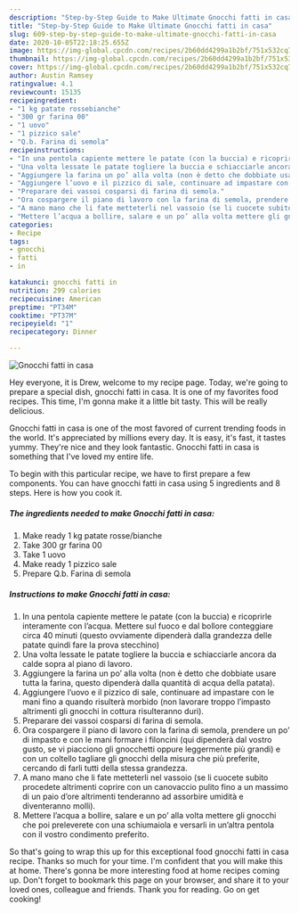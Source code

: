 ```yaml
---
description: "Step-by-Step Guide to Make Ultimate Gnocchi fatti in casa"
title: "Step-by-Step Guide to Make Ultimate Gnocchi fatti in casa"
slug: 609-step-by-step-guide-to-make-ultimate-gnocchi-fatti-in-casa
date: 2020-10-05T22:18:25.655Z
image: https://img-global.cpcdn.com/recipes/2b60dd4299a1b2bf/751x532cq70/gnocchi-fatti-in-casa-recipe-main-photo.jpg
thumbnail: https://img-global.cpcdn.com/recipes/2b60dd4299a1b2bf/751x532cq70/gnocchi-fatti-in-casa-recipe-main-photo.jpg
cover: https://img-global.cpcdn.com/recipes/2b60dd4299a1b2bf/751x532cq70/gnocchi-fatti-in-casa-recipe-main-photo.jpg
author: Austin Ramsey
ratingvalue: 4.1
reviewcount: 15135
recipeingredient:
- "1 kg patate rossebianche"
- "300 gr farina 00"
- "1 uovo"
- "1 pizzico sale"
- "Q.b. Farina di semola"
recipeinstructions:
- "In una pentola capiente mettere le patate (con la buccia) e ricoprirle interamente con l’acqua. Mettere sul fuoco e dal bollore conteggiare circa 40 minuti (questo ovviamente dipenderà dalla grandezza delle patate quindi fare la prova stecchino)"
- "Una volta lessate le patate togliere la buccia e schiacciarle ancora da calde sopra al piano di lavoro."
- "Aggiungere la farina un po’ alla volta (non è detto che dobbiate usare tutta la farina, questo dipenderà dalla quantità di acqua della patata)."
- "Aggiungere l’uovo e il pizzico di sale, continuare ad impastare con le mani fino a quando risulterà morbido (non lavorare troppo l’impasto altrimenti gli gnocchi in cottura risulteranno duri)."
- "Preparare dei vassoi cosparsi di farina di semola."
- "Ora cospargere il piano di lavoro con la farina di semola, prendere un po’ di impasto e con le mani formare i filoncini (qui dipenderà dal vostro gusto, se vi piacciono gli gnocchetti oppure leggermente più grandi) e con un coltello tagliare gli gnocchi della misura che più preferite, cercando di farli tutti della stessa grandezza."
- "A mano mano che li fate metteterli nel vassoio (se li cuocete subito procedete altrimenti coprire con un canovaccio pulito fino a un massimo di un paio d’ore altrimenti tenderanno ad assorbire umidità e diventeranno molli)."
- "Mettere l’acqua a bollire, salare e un po’ alla volta mettere gli gnocchi che poi preleverete con una schiumaiola e versarli in un’altra pentola con il vostro condimento preferito."
categories:
- Recipe
tags:
- gnocchi
- fatti
- in

katakunci: gnocchi fatti in 
nutrition: 299 calories
recipecuisine: American
preptime: "PT34M"
cooktime: "PT37M"
recipeyield: "1"
recipecategory: Dinner

---
```



![Gnocchi fatti in casa](https://img-global.cpcdn.com/recipes/2b60dd4299a1b2bf/751x532cq70/gnocchi-fatti-in-casa-recipe-main-photo.jpg)

Hey everyone, it is Drew, welcome to my recipe page. Today, we're going to prepare a special dish, gnocchi fatti in casa. It is one of my favorites food recipes. This time, I'm gonna make it a little bit tasty. This will be really delicious.

Gnocchi fatti in casa is one of the most favored of current trending foods in the world. It's appreciated by millions every day. It is easy, it's fast, it tastes yummy. They're nice and they look fantastic. Gnocchi fatti in casa is something that I've loved my entire life.




To begin with this particular recipe, we have to first prepare a few components. You can have gnocchi fatti in casa using 5 ingredients and 8 steps. Here is how you cook it.

<!--inarticleads1-->

##### The ingredients needed to make Gnocchi fatti in casa:

1. Make ready 1 kg patate rosse/bianche
1. Take 300 gr farina 00
1. Take 1 uovo
1. Make ready 1 pizzico sale
1. Prepare Q.b. Farina di semola




<!--inarticleads2-->

##### Instructions to make Gnocchi fatti in casa:

1. In una pentola capiente mettere le patate (con la buccia) e ricoprirle interamente con l’acqua. Mettere sul fuoco e dal bollore conteggiare circa 40 minuti (questo ovviamente dipenderà dalla grandezza delle patate quindi fare la prova stecchino)
1. Una volta lessate le patate togliere la buccia e schiacciarle ancora da calde sopra al piano di lavoro.
1. Aggiungere la farina un po’ alla volta (non è detto che dobbiate usare tutta la farina, questo dipenderà dalla quantità di acqua della patata).
1. Aggiungere l’uovo e il pizzico di sale, continuare ad impastare con le mani fino a quando risulterà morbido (non lavorare troppo l’impasto altrimenti gli gnocchi in cottura risulteranno duri).
1. Preparare dei vassoi cosparsi di farina di semola.
1. Ora cospargere il piano di lavoro con la farina di semola, prendere un po’ di impasto e con le mani formare i filoncini (qui dipenderà dal vostro gusto, se vi piacciono gli gnocchetti oppure leggermente più grandi) e con un coltello tagliare gli gnocchi della misura che più preferite, cercando di farli tutti della stessa grandezza.
1. A mano mano che li fate metteterli nel vassoio (se li cuocete subito procedete altrimenti coprire con un canovaccio pulito fino a un massimo di un paio d’ore altrimenti tenderanno ad assorbire umidità e diventeranno molli).
1. Mettere l’acqua a bollire, salare e un po’ alla volta mettere gli gnocchi che poi preleverete con una schiumaiola e versarli in un’altra pentola con il vostro condimento preferito.




So that's going to wrap this up for this exceptional food gnocchi fatti in casa recipe. Thanks so much for your time. I'm confident that you will make this at home. There's gonna be more interesting food at home recipes coming up. Don't forget to bookmark this page on your browser, and share it to your loved ones, colleague and friends. Thank you for reading. Go on get cooking!
